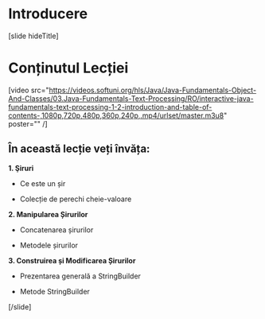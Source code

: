 # Introducere

[slide hideTitle]

# Conținutul Lecției

[video src="https://videos.softuni.org/hls/Java/Java-Fundamentals-Object-And-Classes/03.Java-Fundamentals-Text-Processing/RO/interactive-java-fundamentals-text-processing-1-2-introduction-and-table-of-contents-,1080p,720p,480p,360p,240p,.mp4/urlset/master.m3u8" poster="" /]

## În această lecție veți învăța:

**1. Şiruri**

- Ce este un șir

- Colecție de perechi cheie-valoare

**2. Manipularea Șirurilor**

- Concatenarea șirurilor

- Metodele șirurilor

**3. Construirea și Modificarea Șirurilor**

- Prezentarea generală a StringBuilder

- Metode StringBuilder

[/slide]
